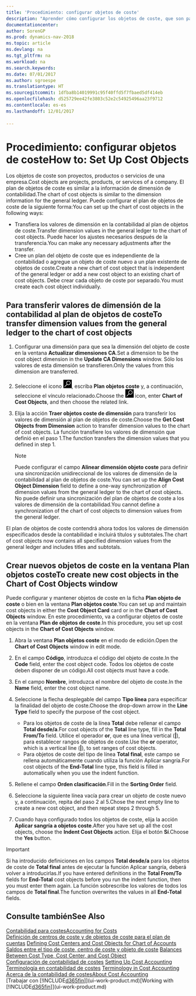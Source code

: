 ```yaml
---
title: 'Procedimiento: configurar objetos de coste'
description: "Aprender cómo configurar los objetos de coste, que son parecidos a las dimensiones de contabilidad."
documentationcenter: 
author: SorenGP
ms.prod: dynamics-nav-2018
ms.topic: article
ms.devlang: na
ms.tgt_pltfrm: na
ms.workload: na
ms.search.keywords: 
ms.date: 07/01/2017
ms.author: sgroespe
ms.translationtype: HT
ms.sourcegitcommit: 1dfba8b14019991c95f40ffd5f7fbaed5df414eb
ms.openlocfilehash: d525729ee42fe3803c52e2c54925496aa23f9712
ms.contentlocale: es-es
ms.lasthandoff: 12/01/2017

---
```

# <a name="how-to-set-up-cost-objects"></a><span data-ttu-id="4cc55-103">Procedimiento: configurar objetos de coste</span><span class="sxs-lookup"><span data-stu-id="4cc55-103">How to: Set Up Cost Objects</span></span>
<span data-ttu-id="4cc55-104">Los objetos de coste son proyectos, productos o servicios de una empresa.</span><span class="sxs-lookup"><span data-stu-id="4cc55-104">Cost objects are projects, products, or services of a company.</span></span> <span data-ttu-id="4cc55-105">El plan de objetos de coste es similar a la información de dimensión de contabilidad.</span><span class="sxs-lookup"><span data-stu-id="4cc55-105">The chart of cost objects is similar to the dimension information for the general ledger.</span></span> <span data-ttu-id="4cc55-106">Puede configurar el plan de objetos de coste de la siguiente forma:</span><span class="sxs-lookup"><span data-stu-id="4cc55-106">You can set up the chart of cost objects in the following ways:</span></span>  

* <span data-ttu-id="4cc55-107">Transfiera los valores de dimensión en la contabilidad al plan de objetos de coste.</span><span class="sxs-lookup"><span data-stu-id="4cc55-107">Transfer dimension values in the general ledger to the chart of cost objects.</span></span> <span data-ttu-id="4cc55-108">Puede hacer los ajustes necesarios después de la transferencia.</span><span class="sxs-lookup"><span data-stu-id="4cc55-108">You can make any necessary adjustments after the transfer.</span></span>  
* <span data-ttu-id="4cc55-109">Cree un plan del objeto de coste que es independiente de la contabilidad o agregue un objeto de coste nuevo a un plan existente de objetos de coste.</span><span class="sxs-lookup"><span data-stu-id="4cc55-109">Create a new chart of cost object that is independent of the general ledger or add a new cost object to an existing chart of cost objects.</span></span> <span data-ttu-id="4cc55-110">Debe crear cada objeto de coste por separado.</span><span class="sxs-lookup"><span data-stu-id="4cc55-110">You must create each cost object individually.</span></span>  

## <a name="to-transfer-dimension-values-from-the-general-ledger-to-the-chart-of-cost-objects"></a><span data-ttu-id="4cc55-111">Para transferir valores de dimensión de la contabilidad al plan de objetos de coste</span><span class="sxs-lookup"><span data-stu-id="4cc55-111">To transfer dimension values from the general ledger to the chart of cost objects</span></span>  
1.  <span data-ttu-id="4cc55-112">Configurar una dimensión para que sea la dimensión del objeto de coste en la ventana **Actualizar dimensiones CA**.</span><span class="sxs-lookup"><span data-stu-id="4cc55-112">Set a dimension to be the cost object dimension in the **Update CA Dimensions** window.</span></span> <span data-ttu-id="4cc55-113">Sólo los valores de esta dimensión se transfieren.</span><span class="sxs-lookup"><span data-stu-id="4cc55-113">Only the values from this dimension are transferred.</span></span>  
2.  <span data-ttu-id="4cc55-114">Seleccione el icono ![Buscar página o informe](media/ui-search/search_small.png "icono Buscar página o informe"), escriba **Plan objetos coste** y, a continuación, seleccione el vínculo relacionado.</span><span class="sxs-lookup"><span data-stu-id="4cc55-114">Choose the ![Search for Page or Report](media/ui-search/search_small.png "Search for Page or Report icon") icon, enter **Chart of Cost Objects**, and then choose the related link.</span></span>  
3.  <span data-ttu-id="4cc55-115">Elija la acción **Traer objetos coste de dimensión** para transferir los valores de dimensión al plan de objetos de coste.</span><span class="sxs-lookup"><span data-stu-id="4cc55-115">Choose the **Get Cost Objects from Dimension** action to transfer dimension values to the chart of cost objects.</span></span> <span data-ttu-id="4cc55-116">La función transfiere los valores de dimensión que definió en el paso 1.</span><span class="sxs-lookup"><span data-stu-id="4cc55-116">The function transfers the dimension values that you defined in step 1.</span></span>  

    > [!NOTE]  
    >  <span data-ttu-id="4cc55-117">Puede configurar el campo **Alinear dimensión objeto coste** para definir una sincronización unidireccional de los valores de dimensión de la contabilidad al plan de objetos de coste.</span><span class="sxs-lookup"><span data-stu-id="4cc55-117">You can set up the **Align Cost Object Dimension**  field to define a one-way synchronization of dimension values from the general ledger to the chart of cost objects.</span></span> <span data-ttu-id="4cc55-118">No puede definir una sincronización del plan de objetos de coste a los valores de dimensión de la contabilidad.</span><span class="sxs-lookup"><span data-stu-id="4cc55-118">You cannot define a synchronization of the chart of cost objects to dimension values from the general ledger.</span></span>  

<span data-ttu-id="4cc55-119">El plan de objetos de coste contendrá ahora todos los valores de dimensión especificados desde la contabilidad e incluirá títulos y subtotales.</span><span class="sxs-lookup"><span data-stu-id="4cc55-119">The chart of cost objects now contains all specified dimension values from the general ledger and includes titles and subtotals.</span></span>  

## <a name="to-create-new-cost-objects-in-the-chart-of-cost-objects-window"></a><span data-ttu-id="4cc55-120">Crear nuevos objetos de coste en la ventana Plan objetos coste</span><span class="sxs-lookup"><span data-stu-id="4cc55-120">To create new cost objects in the Chart of Cost Objects window</span></span>  
<span data-ttu-id="4cc55-121">Puede configurar y mantener objetos de coste en la ficha **Plan objeto de coste** o bien en la ventana **Plan objetos coste**.</span><span class="sxs-lookup"><span data-stu-id="4cc55-121">You can set up and maintain cost objects in either the **Cost Object Card** card or in the **Chart of Cost Objects** window.</span></span> <span data-ttu-id="4cc55-122">En este procedimiento, va a configurar objetos de coste en la ventana **Plan de objetos de coste**.</span><span class="sxs-lookup"><span data-stu-id="4cc55-122">In this procedure, you set up cost objects in the **Chart of Cost Objects** window.</span></span>  

1.  <span data-ttu-id="4cc55-123">Abra la ventana **Plan objetos coste** en el modo de edición.</span><span class="sxs-lookup"><span data-stu-id="4cc55-123">Open the **Chart of Cost Objects** window in edit mode.</span></span>  
2.  <span data-ttu-id="4cc55-124">En el campo **Código**, introduzca el código del objeto de coste.</span><span class="sxs-lookup"><span data-stu-id="4cc55-124">In the **Code** field, enter the cost object code.</span></span> <span data-ttu-id="4cc55-125">Todos los objetos de coste deben disponer de un código.</span><span class="sxs-lookup"><span data-stu-id="4cc55-125">All cost objects must have a code.</span></span>  
3.  <span data-ttu-id="4cc55-126">En el campo **Nombre**, introduzca el nombre del objeto de coste.</span><span class="sxs-lookup"><span data-stu-id="4cc55-126">In the **Name** field, enter the cost object name.</span></span>  
4.  <span data-ttu-id="4cc55-127">Seleccione la flecha desplegable del campo **Tipo línea** para especificar la finalidad del objeto de coste.</span><span class="sxs-lookup"><span data-stu-id="4cc55-127">Choose the drop-down arrow in the **Line Type** field to specify the purpose of the cost object.</span></span>  

    * <span data-ttu-id="4cc55-128">Para los objetos de coste de la línea **Total** debe rellenar el campo **Total desde/a**.</span><span class="sxs-lookup"><span data-stu-id="4cc55-128">For cost objects of the **Total** line type, fill in the **Total From/To** field.</span></span> <span data-ttu-id="4cc55-129">Utilice el operador **or**, que es una línea vertical (**&#124;**), para establecer rangos de objetos de coste.</span><span class="sxs-lookup"><span data-stu-id="4cc55-129">Use the **or** operator, which is a vertical line (**&#124;**), to set ranges of cost objects.</span></span>  
    * <span data-ttu-id="4cc55-130">Para objetos de coste del tipo de línea **Total final**, este campo se rellena automáticamente cuando utiliza la función Aplicar sangría.</span><span class="sxs-lookup"><span data-stu-id="4cc55-130">For cost objects of the **End-Total** line type, this field is filled in automatically when you use  the indent function.</span></span>  
5.  <span data-ttu-id="4cc55-131">Rellene el campo **Orden clasificación**.</span><span class="sxs-lookup"><span data-stu-id="4cc55-131">Fill in the **Sorting Order** field.</span></span>  
6.  <span data-ttu-id="4cc55-132">Seleccione la siguiente línea vacía para crear un objeto de coste nuevo y, a continuación, repita del paso 2 al 5.</span><span class="sxs-lookup"><span data-stu-id="4cc55-132">Chose the next empty line to create a new cost object, and then repeat steps 2 through 5.</span></span>  
7.  <span data-ttu-id="4cc55-133">Cuando haya configurado todos los objetos de coste, elija la acción **Aplicar sangría a objetos coste**.</span><span class="sxs-lookup"><span data-stu-id="4cc55-133">After you have set up all the cost objects, choose the **Indent Cost Objects** action.</span></span> <span data-ttu-id="4cc55-134">Elija el botón **Sí**.</span><span class="sxs-lookup"><span data-stu-id="4cc55-134">Choose the **Yes** button.</span></span>  

> [!IMPORTANT]  
>  <span data-ttu-id="4cc55-135">Si ha introducido definiciones en los campos **Total desde/a** para los objetos de coste de **Total final** antes de ejecutar la función Aplicar sangría, deberá volver a introducirlas.</span><span class="sxs-lookup"><span data-stu-id="4cc55-135">If you have entered definitions in the **Total From/To** fields for **End-Total** cost objects before you run the indent function, then you must enter them again.</span></span> <span data-ttu-id="4cc55-136">La función sobrescribe los valores de todos los campos de **Total final**.</span><span class="sxs-lookup"><span data-stu-id="4cc55-136">The function overwrites the values in all **End-Total** fields.</span></span>  

## <a name="see-also"></a><span data-ttu-id="4cc55-137">Consulte también</span><span class="sxs-lookup"><span data-stu-id="4cc55-137">See Also</span></span>  
[<span data-ttu-id="4cc55-138">Contabilidad para costes</span><span class="sxs-lookup"><span data-stu-id="4cc55-138">Accounting for Costs</span></span>](finance-manage-cost-accounting.md)  
<span data-ttu-id="4cc55-139">[Definición de centros de coste y de objetos de coste para el plan de cuentas](finance-defining-cost-centers-and-cost-objects-for-chart-of-accounts.md) </span><span class="sxs-lookup"><span data-stu-id="4cc55-139">[Defining Cost Centers and Cost Objects for Chart of Accounts](finance-defining-cost-centers-and-cost-objects-for-chart-of-accounts.md) </span></span>  
<span data-ttu-id="4cc55-140">[Saldos entre el tipo de coste, centro de coste y objeto de coste](finance-balances-between-cost-type-cost-center-and-cost-object.md) </span><span class="sxs-lookup"><span data-stu-id="4cc55-140">[Balances Between Cost Type, Cost Center, and Cost Object](finance-balances-between-cost-type-cost-center-and-cost-object.md) </span></span>  
<span data-ttu-id="4cc55-141">[Configuración de contabilidad de costes](finance-set-up-cost-accounting.md) </span><span class="sxs-lookup"><span data-stu-id="4cc55-141">[Setting Up Cost Accounting](finance-set-up-cost-accounting.md) </span></span>  
<span data-ttu-id="4cc55-142">[Terminología en contabilidad de costes](finance-terminology-in-cost-accounting.md) </span><span class="sxs-lookup"><span data-stu-id="4cc55-142">[Terminology in Cost Accounting](finance-terminology-in-cost-accounting.md) </span></span>  
[<span data-ttu-id="4cc55-143">Acerca de la contabilidad de costes</span><span class="sxs-lookup"><span data-stu-id="4cc55-143">About Cost Accounting</span></span>](finance-about-cost-accounting.md)  
<span data-ttu-id="4cc55-144">[Trabajar con [!INCLUDE[d365fin](includes/d365fin_md.md)]](ui-work-product.md)</span><span class="sxs-lookup"><span data-stu-id="4cc55-144">[Working with [!INCLUDE[d365fin](includes/d365fin_md.md)]](ui-work-product.md)</span></span>

